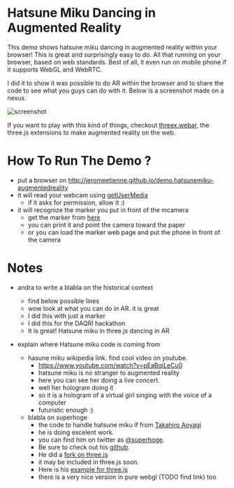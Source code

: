 
# Hatsune Miku Dancing in Augmented Reality

This demo shows hatsune miku dancing in augmented reality within 
your browser! This is great and surprisingly easy to do.
All that running on your browser, based on web standards.
Best of all, it even run on mobile phone if it 
supports WebGL and WebRTC.

I did it to show it was possible to do AR within the browser and to share the code to see what you guys can do with it. Below is a screenshot made on a nexus.

![screenshot](https://raw.githubusercontent.com/jeromeetienne/demo.hatsunemiku-augmentedreality/master/images/screenshot-nexus9.png)

If you want to play with this kind of things,
checkout [threex.webar](https://github.com/jeromeetienne/threex.webar),
the three.js extensions to make augmented reality on the web.


# How To Run The Demo ?
- put a browser on http://jeromeetienne.github.io/demo.hatsunemiku-augmentedreality
- it will read your webcam using [getUserMedia](https://developer.mozilla.org/en-US/docs/Web/API/Navigator/getUserMedia)
  - if it asks for permission, allow it :)
- it will recognize the marker you put in front of the mcamera
  - get the marker from [here](http://jeromeetienne.github.io/threex.webar/demo.hatsunemiku-augmentedreality/image-marker-265.html)
  - you can print it and point the camera toward the paper
  - or you can load the marker web page and put the phone in front of the camera

# Notes
- andra to write a blabla on the historical context
  - find below possible lines
  - wow look at what you can do in AR. it is great 
  - I did this with just a marker 
  - I did this for the DAQRI hackathon 
  - It is great! Hatsune miku in three.js dancing in AR 

- explain where Hatsune miku code is coming from
  - hasune miku wikipedia link. find cool video on youtube.
    - https://www.youtube.com/watch?v=pEaBqiLeCu0 
    - hatsune miku is no stranger to augmented reality
    - here you can see her doing a live concert.
    - well her hologram doing it
    - so it is a hologram of a virtual girl singing with the voice of a computer
    - futuristic enough :)
  - blabla on superhoge
    - the code to handle hatsune miku if from 
      [Takahiro Aoyagi](https://www.linkedin.com/pub/takahiro-aoyagi/96/10a/41a)
    - he is doing excelent work. 
    - you can find him on twitter as [@superhoge](https://twitter.com/superhoge).
    - Be sure to check out his [github](https://github.com/takahirox).
    - He did a [fork on three.js](http://github.io/takahirox/three.js) 
    - it may be included in three.js soon.
    - Here is his [example for three.js](http://takahirox.github.io/three.js/examples/#webgl_loader_mmd)
    - there is a very nice version in pure webgl (TODO find link) too
